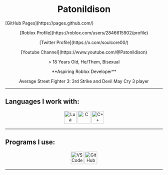 <h1 align="center">Patonildison</h1>
[GitHub Pages](https://pages.github.com/)
<p align="center">
  [Roblox Profile](https://roblox.com/users/2846615902/profile)
</p>
<p align="center">
  [Twitter Profile](https://x.com/soulcore00/)
</p>
<p align="center">
  [Youtube Channel](https://www.youtube.com/@Patonildison)
</p>

<p align="center">
  > 18 Years Old, He/Them, Bisexual
</p>

<p align="center">
  **Aspiring Roblox Developer**
</p>

<p align="center">
  Average Street Fighter 3: 3rd Strike and Devil May Cry 3 player
</p>

---

## Languages I work with:

<div align="center">
  <img src="https://cdn.jsdelivr.net/gh/devicons/devicon/icons/lua/lua-original.svg" width="40" alt="Lua"/>
  <img src="https://cdn.jsdelivr.net/gh/devicons/devicon/icons/c/c-original.svg" width="40" alt="C"/>
  <img src="https://cdn.jsdelivr.net/gh/devicons/devicon/icons/cplusplus/cplusplus-original.svg" width="40" alt="C++"/>
</div>

---

## Programs I use:

<div align="center">
  <img src="https://cdn.jsdelivr.net/gh/devicons/devicon/icons/vscode/vscode-original.svg" width="40" alt="VS Code"/>
  <img src="https://cdn.jsdelivr.net/gh/devicons/devicon/icons/github/github-original.svg" width="40" alt="GitHub"/>
</div>

---

<p align="center">
  
</p>
